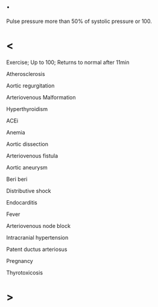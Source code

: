 # .

Pulse pressure more than 50% of systolic pressure or 100.

# <

Exercise; Up to 100; Returns to normal after 11min

Atherosclerosis

Aortic regurgitation

Arteriovenous Malformation

Hyperthyroidism

ACEi

Anemia

Aortic dissection

Arteriovenous fistula

Aortic aneurysm

Beri beri

Distributive shock

Endocarditis

Fever

Arteriovenous node block

Intracranial hypertension

Patent ductus arteriosus

Pregnancy

Thyrotoxicosis

# >
